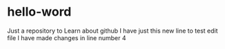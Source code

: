 # hello-word
Just a repository to Learn about github
I have just this new line to test edit file
I have made changes in line number 4
